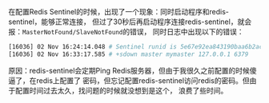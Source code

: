 在配置Redis Sentinel的时候，出现了一个现象：同时启动程序和redis-sentinel，能够正常连接，
但过了30秒后再启动程序连接redis-sentinel，就会报：`MasterNotFound/SlaveNotFound`的错误，
同时日志中出现以下的错误：

```bash
[16036] 02 Nov 16:24:14.048 # Sentinel runid is 5e67e92ea843190baa6b2acea31ead4796fe2e92
[16036] 02 Nov 16:33:17.585 # +sdown master mymaster 127.0.0.1 6379
```

原因：redis-sentinel会定期Ping Redis服务器，但由于我很久之前配置的时候傻逼了，在redis上配置了
密码，但忘记配置redis-sentinel访问redis的密码。但由于配置时间过去太久，找问题的时候就没想到是这个，
浪费了些时间。
